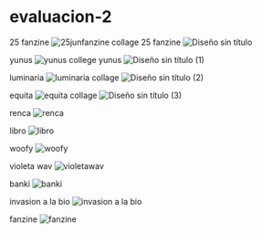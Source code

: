 # evaluacion-2
25 fanzine
![25junfanzine](https://github.com/user-attachments/assets/1397987f-f8d5-40bf-9851-26f879ca9223)
collage 25 fanzine
![Diseño sin título](https://github.com/user-attachments/assets/4aab12d5-309b-441f-bd4a-ae869564e892)

yunus
![yunus](https://github.com/user-attachments/assets/7dc35030-83f3-414d-8a30-3da2fa7a26a0)
college yunus
![Diseño sin título (1)](https://github.com/user-attachments/assets/435e712c-4de1-4c68-898c-da86ba7624c1)

luminaria
![luminaria](https://github.com/user-attachments/assets/09189e52-1e6b-45d4-a46f-5edf5f0b0fe0)
collage
![Diseño sin título (2)](https://github.com/user-attachments/assets/ade781a8-87a3-475a-9e8d-06bf922f9b43)


equita
![equita](https://github.com/user-attachments/assets/7a75d0ce-82e8-45c0-b0d1-3556afbf298a)
collage
![Diseño sin título (3)](https://github.com/user-attachments/assets/df18c6e5-234b-4efe-ae10-43285c321c76)

renca
![renca](https://github.com/user-attachments/assets/62ca4b74-b8ad-4682-b7bf-1b284b9e7b69)

libro
![libro](https://github.com/user-attachments/assets/90a63085-7057-43ed-aa09-c3c577326781)

woofy
![woofy](https://github.com/user-attachments/assets/c045dbee-ed40-40e0-ac7e-397145706ab2)

violeta wav
![violetawav](https://github.com/user-attachments/assets/50be353f-ca53-413f-b5bc-74444e95a2ef)

banki 
![banki](https://github.com/user-attachments/assets/4848724e-caab-4c91-9623-fcefd3b5b1b8)

invasion a la bio
![invasion a la bio](https://github.com/user-attachments/assets/2decd70a-6ee7-4fc4-806e-9b60029ea16a)

fanzine
![fanzine](https://github.com/user-attachments/assets/97e982e6-0f0a-446d-a301-3f94ddaaefe3)
